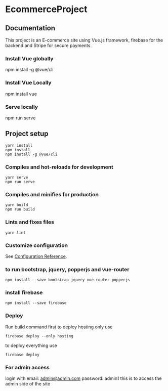 # EcommerceProject
## Documentation 
This project is an E-commerce site using Vue.js framework, firebase for the backend and Stripe for secure payments. 

### Install Vue globally
npm install -g @vue/cli
### Install Vue Locally 
npm install vue
### Serve locally
npm run serve

## Project setup
```
yarn install
npm install
npm install -g @vue/cli
```

### Compiles and hot-reloads for development
```
yarn serve
npm run serve
```

### Compiles and minifies for production
```
yarn build
npm run build
```

### Lints and fixes files
```
yarn lint
```

### Customize configuration
See [Configuration Reference](https://cli.vuejs.org/config/).
### to run bootstrap, jquery, popperjs and vue-router
```
npm install --save bootstrap jquery vue-router popperjs
```
### install firebase
```
npm install --save firebase
```
### Deploy
Run build command first
to deploy hosting only use
```
firebase deploy --only hosting 
```
to deploy everything use 
```
firebase deploy
```
### For admin access 

login with email: admin@admin.com password: admin1 
this is to access the admin side of the site
